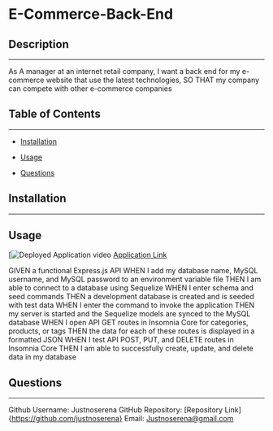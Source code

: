 # E-Commerce-Back-End
  ## Description
  ---
  As A manager at an internet retail company, I want a back end for my e-commerce website that use the latest technologies, SO THAT my company can compete with other e-commerce companies
  ## Table of Contents
  ---
  - [Installation](#installation)
  - [Usage](#usage)

  - [Questions](#questions)

  ## Installation
  ---
  
  ## Usage
  [![Deployed Application video](https://drive.google.com/file/d/11ji0J1oDWUyFgtmAJA9CLMT_BaHngfyI/view)
  [Application Link](https://github.com/justnoserena/E-commerce-Back-End)

  GIVEN a functional Express.js API
WHEN I add my database name, MySQL username, and MySQL password to an environment variable file
THEN I am able to connect to a database using Sequelize
WHEN I enter schema and seed commands
THEN a development database is created and is seeded with test data
WHEN I enter the command to invoke the application
THEN my server is started and the Sequelize models are synced to the MySQL database
WHEN I open API GET routes in Insomnia Core for categories, products, or tags
THEN the data for each of these routes is displayed in a formatted JSON
WHEN I test API POST, PUT, and DELETE routes in Insomnia Core
THEN I am able to successfully create, update, and delete data in my database
  
  ## Questions
  ---
  Github Username: Justnoserena
  GitHub Repository: [Repository Link]{https://github.com/justnoserena}
  Email: Justnoserena@gmail.com

